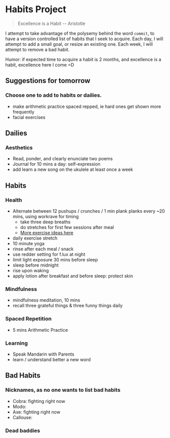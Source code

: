 # Habits Project
> Excellence is a Habit -- Aristotle

I attempt to take advantage of the polysemy behind the word `commit`, to have a version controlled list of habits that I seek to acquire. Each day, I will attempt to add a small goal, or resize an existing one. Each week, I will attempt to remove a bad habit. 

Humor: if expected time to acquire a habit is 2 months, and excellence is a habit, excellence here I come =D

## Suggestions for tomorrow
### Choose one to add to habits or dailies.
* make arithmetic practice spaced repped, ie hard ones get shown more frequently
* facial exercises

## Dailies
### Aesthetics
* Read, ponder, and clearly enunciate two poems
* Journal for 10 mins a day: self-expression
* add learn a new song on the ukulele at least once a week

## Habits
### Health
* Alternate between 12 pushups / crunches / 1 min plank planks every ~20 mins, using workrave for timing
   + take three deep breaths
   + do stretches for first few sessions after meal
   + [More exercise ideas here](http://www.fitnessmagazine.com/workout/exercise-ball/best-stability-ball-exercises/)
* daily exercise stretch
* 10 minute yoga
* rinse after each meal / snack
* use redder setting for f.lux at night
* limit light exposure 30 mins before sleep
* sleep before midnight
* rise upon waking   
* apply lotion after breakfast and before sleep: protect skin

### Mindfulness
* mindfulness meditation, 10 mins 
* recall three grateful things & three funny things daily

### Spaced Repetition
* 5 mins Arithmetic Practice

### Learning
* Speak Mandarin with Parents
* learn / understand better a new word

## Bad Habits
### Nicknames, as no one wants to list bad habits
* Cobra: fighting right now
* Modo:
* Axe: fighting right now
* Callouse:

### Dead baddies
